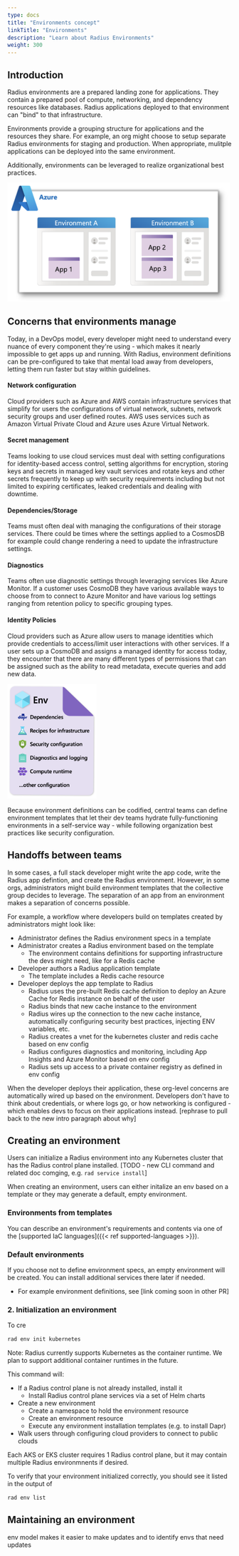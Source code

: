 ```yaml
---
type: docs
title: "Environments concept"
linkTitle: "Environments"
description: "Learn about Radius Environments"
weight: 300
---
```


## Introduction
Radius environments are a prepared landing zone for applications. They contain a prepared pool of compute, networking, and dependency resources like databases. Radius applications deployed to that environment can "bind" to that infrastructure. 

Environments provide a grouping structure for applications and the resources they share. For example, an org might choose to setup separate Radius environments for staging and production. When appropriate, mulitple applications can be deployed into the same environment. 

Additionally, environments can be leveraged to realize organizational best practices. 

<img src="env-with-apps-example.png" alt="Diagram of multiple Radius environments deployed to Azure. One environment contains 1 app, the other environment contains multiple apps." width="500" />


## Concerns that environments manage
Today, in a DevOps model, every developer might need to understand every nuance of every component they're using - which makes it nearly impossible to get apps up and running. With Radius, environment definitions can be pre-configured to take that mental load away from developers, letting them run faster but stay within guidelines. 

#### Network configuration
Cloud providers such as Azure and AWS contain infrastructure services that simplify for users the configurations of virtual network, subnets, network security groups and user defined routes. AWS uses services such as Amazon Virtual Private Cloud and Azure uses Azure Virtual Network.

#### Secret management
Teams looking to use cloud services must deal with setting configurations for identity-based access control, setting algorithms for encryption, storing keys and secrets in managed key vault services and rotate keys and other secrets frequently to keep up with security requirements including but not limited to expiring certificates, leaked credentials and dealing with downtime.

#### Dependencies/Storage
Teams must often deal with managing the configurations of their storage services. There could be times where the settings applied to a CosmosDB for example could change rendering a need to update the infrastructure settings.

#### Diagnostics
Teams often use diagnostic settings through leveraging services like Azure Monitor. If a customer uses CosmoDB they have various available ways to choose from to connect to Azure Monitor and have various log settings ranging from retention policy to specific grouping types.

#### Identity Policies
Cloud providers such as Azure allow users to manage identities which provide credentials to access/limit user interactions with other services. If a user sets up a CosmoDB and assigns a managed identity for access today, they encounter that there are many different types of permissions that can be assigned such as the ability to read metadata, execute queries and add new data.

<img src="env-template-example.png" alt="Diagram of example contents for an environment template. It contains dependencies like Dapr, templates for infrastructure, security configuration, diagnostics and logging, and compute runtime." width="200" />

Because environment definitions can be codified, central teams can define environment templates that let their dev teams hydrate fully-functioning environments in a self-service way - while following organization best practices like security configuration. 

## Handoffs between teams
In some cases, a full stack developer might write the app code, write the Radius app defintion, and create the Radius environment. However, in some orgs, administrators might build environment templates that the collective group decides to leverage. The separation of an app from an environment makes a separation of concerns possible. 

For example, a workflow where developers build on templates created by administrators might look like: 
- Administrator defines the Radius environment specs in a template 
- Administrator creates a Radius environment based on the template
  - The environment contains definitions for supporting infrastructure the devs might need, like for a Redis cache
- Developer authors a Radius application template
  - The template includes a Redis cache resource
- Developer deploys the app template to Radius 
  - Radius uses the pre-built Redis cache definition to deploy an Azure Cache for Redis instance on behalf of the user
  - Radius binds that new cache instance to the environment 
  - Radius wires up the connection to the new cache instance, automatically configuring security best practices, injecting ENV variables, etc.
  - Radius creates a vnet for the kubernetes cluster and redis cache based on env config
  - Radius configures diagnostics and monitoring, including App Insights and Azure Monitor based on env config
  - Radius sets up access to a private container registry as defined in env config


When the developer deploys their application, these org-level concerns are automatically wired up based on the environment. Developers don't have to think about credentials, or where logs go, or how networking is configured - which enables devs to focus on their applications instead. [rephrase to pull back to the new intro paragraph about why]

## Creating an environment
Users can initialize a Radius environment into any Kubernetes cluster that has the Radius control plane installed. 
[TODO - new CLI command and related doc comging, e.g. `rad service install`]

When creating an environment, users can either initalize an env based on a template or they may generate a default, empty environment.

### Environments from templates
You can describe an environment's requirements and contents via one of the [supported IaC languages]({{< ref supported-languages >}}). 

### Default environments 
If you choose not to define environment specs, an empty environment will be created. You can install additional services there later if needed. 

- For example environment definitions, see [link coming soon in other PR]
<!-- TODO add that link ^  -->

### 2. Initialization an environment 
To cre
```bash
rad env init kubernetes
```

Note: Radius currently supports Kubernetes as the container runtime. We plan to support additional container runtimes in the future. 

This command will:
- If a Radius control plane is not already installed, install it
    - Install Radius control plane services via a set of Helm charts 
- Create a new environment 
    - Create a namespace to hold the environment resource 
    - Create an environment resource
    - Execute any environment installation templates (e.g. to install Dapr) 
- Walk users through configuring cloud providers to connect to public clouds 

Each AKS or EKS cluster requires 1 Radius control plane, but it may contain multiple Radius environmnents if desired. 

To verify that your environment initialized correctly, you should see it listed in the output of
```bash
rad env list
```

## Maintaining an environment 

env model makes it easier to make updates and to identify envs that need updates 